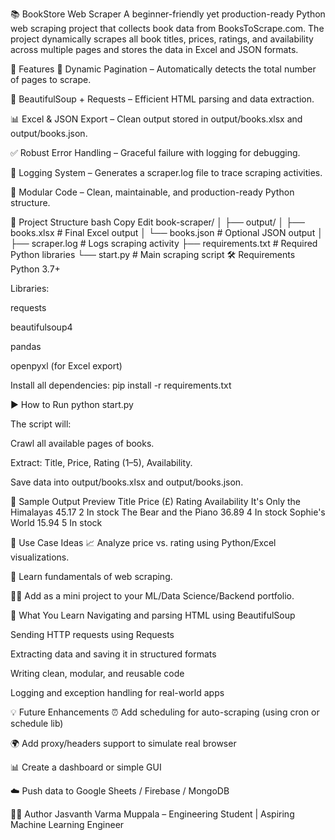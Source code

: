 📚 BookStore Web Scraper
A beginner-friendly yet production-ready Python web scraping project that collects book data from BooksToScrape.com. The project dynamically scrapes all book titles, prices, ratings, and availability across multiple pages and stores the data in Excel and JSON formats.

🚀 Features
🔁 Dynamic Pagination – Automatically detects the total number of pages to scrape.

🧠 BeautifulSoup + Requests – Efficient HTML parsing and data extraction.

📊 Excel & JSON Export – Clean output stored in output/books.xlsx and output/books.json.

✅ Robust Error Handling – Graceful failure with logging for debugging.

📄 Logging System – Generates a scraper.log file to trace scraping activities.

🧩 Modular Code – Clean, maintainable, and production-ready Python structure.

📂 Project Structure
bash
Copy
Edit
book-scraper/
│
├── output/
│   ├── books.xlsx           # Final Excel output
│   └── books.json           # Optional JSON output
│
├── scraper.log              # Logs scraping activity
├── requirements.txt         # Required Python libraries
└── start.py                 # Main scraping script
🛠️ Requirements
Python 3.7+

Libraries:

requests

beautifulsoup4

pandas

openpyxl (for Excel export)

Install all dependencies:
pip install -r requirements.txt

▶️ How to Run
python start.py

The script will:

Crawl all available pages of books.

Extract: Title, Price, Rating (1–5), Availability.

Save data into output/books.xlsx and output/books.json.

📸 Sample Output Preview
Title	Price (£)	Rating	Availability
It's Only the Himalayas	45.17	2	In stock
The Bear and the Piano	36.89	4	In stock
Sophie's World	15.94	5	In stock

📌 Use Case Ideas
📈 Analyze price vs. rating using Python/Excel visualizations.

🧠 Learn fundamentals of web scraping.

🧑‍💻 Add as a mini project to your ML/Data Science/Backend portfolio.

🧠 What You Learn
Navigating and parsing HTML using BeautifulSoup

Sending HTTP requests using Requests

Extracting data and saving it in structured formats

Writing clean, modular, and reusable code

Logging and exception handling for real-world apps

💡 Future Enhancements
⏰ Add scheduling for auto-scraping (using cron or schedule lib)

🌍 Add proxy/headers support to simulate real browser

📊 Create a dashboard or simple GUI

☁️ Push data to Google Sheets / Firebase / MongoDB

👨‍💻 Author
Jasvanth Varma Muppala – Engineering Student | Aspiring Machine Learning Engineer
